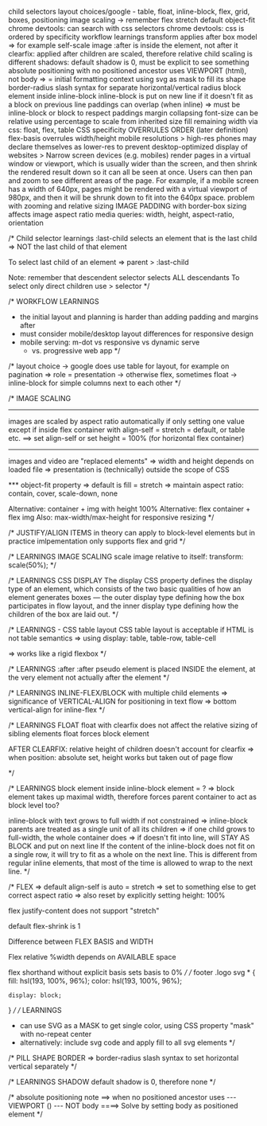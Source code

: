 child selectors
layout choices/google - table, float, inline-block, flex, grid, boxes, positioning
image scaling -> remember flex stretch default
object-fit
chrome devtools: can search with css selectors
chrome devtools: css is ordered by specificity
workflow learnings
transform applies after box model
    => for example self-scale image
:after is inside the element, not after it
clearfix: applied after children are scaled, therefore relative child scaling is different
shadows: default shadow is 0, must be explicit to see something
absolute positioning with no positioned ancestor uses VIEWPORT (html), not body
    => = initial formatting context
using svg as mask to fill its shape
border-radius slash syntax for separate horizontal/vertical radius
block element inside inline-block
inline-block is put on new line if it doesn't fit as a block on previous line
paddings can overlap (when inline) => must be inline-block or block to respect paddings
margin collapsing
font-size can be relative using percentage to scale from inherited size
fill remaining width via css: float, flex, table
CSS specificity OVERRULES ORDER (later definition)
flex-basis overrules width/height
mobile resolutions
    > high-res phones may declare themselves as lower-res to prevent
        desktop-optimized display of websites
    > Narrow screen devices (e.g. mobiles) render pages in a virtual window or viewport, which is usually wider than the screen, and then shrink the rendered result down so it can all be seen at once. Users can then pan and zoom to see different areas of the page. For example, if a mobile screen has a width of 640px, pages might be rendered with a virtual viewport of 980px, and then it will be shrunk down to fit into the 640px space.
problem with zooming and relative sizing
IMAGE PADDING with border-box sizing affects image aspect ratio
media queries: width, height, aspect-ratio, orientation


/* Child selector learnings
:last-child selects an element that is the last child
    => NOT the last child of that element

To select last child of an element
=> parent > :last-child

Note: remember that descendent selector selects ALL descendants
To select only direct children use > selector
*/


/* WORKFLOW LEARNINGS
- the initial layout and planning is harder than adding padding and margins after
- must consider mobile/desktop layout differences for responsive design
- mobile serving: m-dot vs responsive vs dynamic serve
    - vs. progressive web app
*/


/* layout choice
-> google does use table for layout, for example on pagination
    => role = presentation
-> otherwise flex, sometimes float
-> inline-block for simple columns next to each other
*/

/* IMAGE SCALING
*********
images are scaled by aspect ratio automatically if only setting one value
except if inside flex container with align-self = stretch = default, or table etc.
==> set align-self or set height = 100% (for horizontal flex container)
*************

images and video are "replaced elements"
    => width and height depends on loaded file
    => presentation is (technically) outside the scope of CSS

*** object-fit property
=> default is fill = stretch
=> maintain aspect ratio: contain, cover, scale-down, none

Alternative: container + img with height 100%
Alternative: flex container + flex img
Also: max-width/max-height for responsive resizing
*/

/* JUSTIFY/ALIGN ITEMS 
in theory can apply to block-level elements
but in practice imlpementation only supports flex and grid
*/

/* LEARNINGS IMAGE SCALING
 scale image relative to itself: transform: scale(50%);
*/

/* LEARNINGS CSS DISPLAY
The display CSS property defines the display type of an element, which consists
of the two basic qualities of how an element generates boxes — the outer display
type defining how the box participates in flow layout, and the inner display
type defining how the children of the box are laid out.
*/

/* LEARNINGS - CSS table layout
CSS table layout is acceptable if HTML is not table semantics
=> using display: table, table-row, table-cell

=> works like a rigid flexbox
*/


/* LEARNINGS :after
:after pseudo element is placed INSIDE the element, at the very element
not actually after the element
*/

/* LEARNINGS INLINE-FLEX/BLOCK with multiple child elements
=> significance of VERTICAL-ALIGN for positioning in text flow
=> bottom vertical-align for inline-flex
*/

/* LEARNINGS FLOAT
float with clearfix does not affect the relative sizing of sibling elements
float forces block element

AFTER CLEARFIX: relative height of children doesn't account for clearfix
=> when position: absolute set, height works but taken out of page flow

*/

/* LEARNINGS
block element inside inline-block element = ?
=> block element takes up maximal width, therefore forces parent container to act as block level too?

inline-block with text grows to full width if not constrained
=> inline-block parents are treated as a single unit of all its children
=> if one child grows to full-width, the whole container does
=> if doesn't fit into line, will STAY AS BLOCK and put on next line
If the content of the inline-block does not fit on a single row, it will try
to fit as a whole on the next line. This is different from regular inline
elements, that most of the time is allowed to wrap to the next line.
*/

/* FLEX
=> default align-self is auto = stretch
=> set to something else to get correct aspect ratio
=> also reset by explicitly setting height: 100%

flex justify-content does not support "stretch"

default flex-shrink is 1

Difference between FLEX BASIS and WIDTH

Flex relative %width depends on AVAILABLE space

flex shorthand without explicit basis sets basis to 0%
*/
/*
footer .logo svg * {
    fill: hsl(193, 100%, 96%);
    color: hsl(193, 100%, 96%);
    
    display: block;
}
*/
/* LEARNINGS
- can use SVG as a MASK to get single color, using CSS property "mask" with no-repeat center
- alternatively: include svg code and apply fill to all svg elements
*/

/* PILL SHAPE BORDER
=> border-radius slash syntax to set horizontal vertical separately
*/

/* LEARNINGS SHADOW
default shadow is 0, therefore none
*/

/*
    absolute positioning note
    ==> when no positioned ancestor
        uses --- VIEWPORT (<html>) --- NOT body
    ====> Solve by setting body as positioned element
*/

